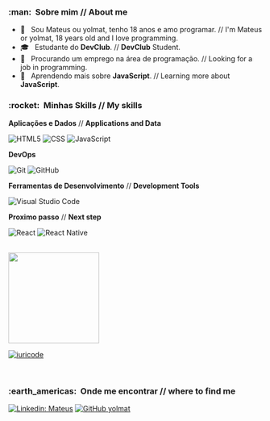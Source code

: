 <h3> :man: &nbsp;Sobre mim // About me</h3>

- 🤔 &nbsp; Sou Mateus ou yolmat, tenho 18 anos e amo programar. // I'm Mateus or yolmat, 18 years old and I love programming.
- 🎓 &nbsp; Estudante do **DevClub**. // **DevClub** Student.
- 💼 &nbsp; Procurando um emprego na área de programação. // Looking for a job in programming.
- 🌱 &nbsp; Aprendendo mais sobre **JavaScript**. // Learning more about **JavaScript**.

<h3> :rocket: &nbsp;Minhas Skills // My skills</h3>

**Aplicações e Dados** // **Applications and Data**

  ![HTML5](https://img.shields.io/badge/-HTML5-333333?style=flat&logo=HTML5)
  ![CSS](https://img.shields.io/badge/-CSS-333333?style=flat&logo=CSS3&logoColor=1572B6)
  ![JavaScript](https://img.shields.io/badge/-JavaScript-333333?style=flat&logo=javascript)

**DevOps**

  ![Git](https://img.shields.io/badge/-Git-333333?style=flat&logo=git)
  ![GitHub](https://img.shields.io/badge/-GitHub-333333?style=flat&logo=github)

**Ferramentas de Desenvolvimento** // **Development Tools**

  ![Visual Studio Code](https://img.shields.io/badge/-Visual%20Studio%20Code-333333?style=flat&logo=visual-studio-code&logoColor=007ACC)

**Proximo passo** // **Next step**

  ![React](https://img.shields.io/badge/-React-333333?style=flat&logo=react)
  ![React Native](https://img.shields.io/badge/-React%20Native-333333?style=flat&logo=react)
  
<br/>

<a href="https://github.com/yolmat">
  <img height="180em" src="https://github-readme-stats.vercel.app/api?username=yolmat&theme=dracula&show_icons=true" />
</a>

[![iuricode](https://github-readme-stats.vercel.app/api/top-langs/?username=yolmat&hide=html&layout=compact=true&theme=dracula)](https://github.com/yolmat/)

<br/>

<h3>:earth_americas: &nbsp;Onde me encontrar // where to find me </h3> 

[![Linkedin: Mateus](https://img.shields.io/badge/-Linkedin-blue?style=flat-square&logo=Linkedin&logoColor=white&link=https://www.linkedin.com/in/mateus-saraiva/)](https://www.linkedin.com/in/mateus-saraiva/)
[![GitHub yolmat]( https://img.shields.io/github/followers/yolmat?label=follow&style=social)](https://github.com/yolmat)
